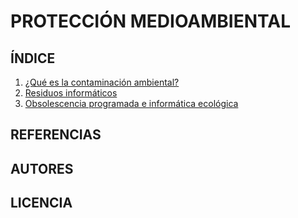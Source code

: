 # PROTECCIÓN MEDIOAMBIENTAL

## ÍNDICE
1. [¿Qué es la contaminación ambiental?](indice/contaminacion.md)
2. [Residuos informáticos](indice/residuos.md)
3. [Obsolescencia programada e informática ecológica](indice/obsolescencia.md)

## REFERENCIAS

## AUTORES

## LICENCIA